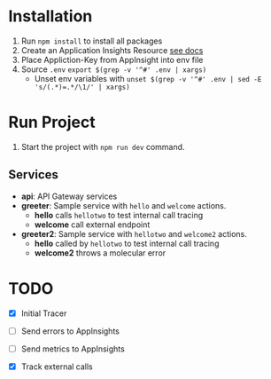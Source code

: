 # Installation
1. Run `npm install` to install all packages
2. Create an Application Insights Resource [see docs](https://docs.microsoft.com/en-us/azure/azure-monitor/app/create-new-resource)
3. Place Appliction-Key from AppInsight into env file
4. Source `.env` `export $(grep -v '^#' .env | xargs)`
    - Unset env variables with `unset $(grep -v '^#' .env | sed -E 's/(.*)=.*/\1/' | xargs)`
# Run Project
1. Start the project with `npm run dev` command.

## Services
- **api**: API Gateway services
- **greeter**: Sample service with `hello` and `welcome` actions.
    - **hello** calls `hellotwo` to test internal call tracing
    - **welcome** call external endpoint
- **greeter2**: Sample service with `hellotwo` and `welcome2` actions.
    - **hello** called by `hellotwo` to test internal call tracing
    - **welcome2** throws a molecular error


# TODO
- [x] Initial Tracer
- [ ] Send errors to AppInsights
- [ ] Send metrics to AppInsights
- [x] Track external calls


<!-- # moleculer-demo
This is a [Moleculer](https://moleculer.services/)-based microservices project. Generated with the [Moleculer CLI](https://moleculer.services/docs/0.14/moleculer-cli.html).

## Usage
Start the project with `npm run dev` command. 
After starting, open the http://localhost:3000/ URL in your browser. 
On the welcome page you can test the generated services via API Gateway and check the nodes & services.

In the terminal, try the following commands:
- `nodes` - List all connected nodes.
- `actions` - List all registered service actions.
- `call greeter.hello` - Call the `greeter.hello` action.
- `call greeter.welcome --name John` - Call the `greeter.welcome` action with the `name` parameter.



## Services
- **api**: API Gateway services
- **greeter**: Sample service with `hello` and `welcome` actions.


## Useful links

* Moleculer website: https://moleculer.services/
* Moleculer Documentation: https://moleculer.services/docs/0.14/

## NPM scripts

- `npm run dev`: Start development mode (load all services locally with hot-reload & REPL)
- `npm run start`: Start production mode (set `SERVICES` env variable to load certain services)
- `npm run cli`: Start a CLI and connect to production. Don't forget to set production namespace with `--ns` argument in script
- `npm run lint`: Run ESLint
- `npm run ci`: Run continuous test mode with watching
- `npm test`: Run tests & generate coverage report
- `npm run dc:up`: Start the stack with Docker Compose
- `npm run dc:down`: Stop the stack with Docker Compose

 -->
